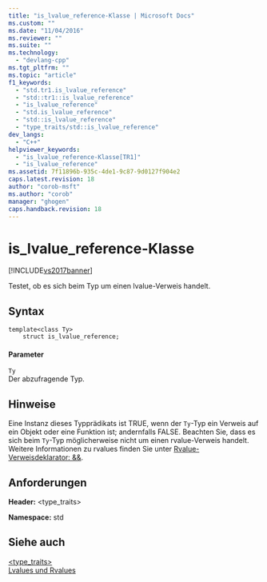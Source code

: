 ```yaml
---
title: "is_lvalue_reference-Klasse | Microsoft Docs"
ms.custom: ""
ms.date: "11/04/2016"
ms.reviewer: ""
ms.suite: ""
ms.technology: 
  - "devlang-cpp"
ms.tgt_pltfrm: ""
ms.topic: "article"
f1_keywords: 
  - "std.tr1.is_lvalue_reference"
  - "std::tr1::is_lvalue_reference"
  - "is_lvalue_reference"
  - "std.is_lvalue_reference"
  - "std::is_lvalue_reference"
  - "type_traits/std::is_lvalue_reference"
dev_langs: 
  - "C++"
helpviewer_keywords: 
  - "is_lvalue_reference-Klasse[TR1]"
  - "is_lvalue_reference"
ms.assetid: 7f11896b-935c-4de1-9c87-9d0127f904e2
caps.latest.revision: 18
author: "corob-msft"
ms.author: "corob"
manager: "ghogen"
caps.handback.revision: 18
---
```

# is_lvalue_reference-Klasse
[!INCLUDE[vs2017banner](../assembler/inline/includes/vs2017banner.md)]

Testet, ob es sich beim Typ um einen lvalue\-Verweis handelt.  
  
## Syntax  
  
```  
template<class Ty>  
    struct is_lvalue_reference;  
```  
  
#### Parameter  
 `Ty`  
 Der abzufragende Typ.  
  
## Hinweise  
 Eine Instanz dieses Typprädikats ist TRUE, wenn der `Ty`\-Typ ein Verweis auf ein Objekt oder eine Funktion ist; andernfalls FALSE.  Beachten Sie, dass es sich beim `Ty`\-Typ möglicherweise nicht um einen rvalue\-Verweis handelt.  Weitere Informationen zu rvalues finden Sie unter [Rvalue\-Verweisdeklarator: &&](../cpp/rvalue-reference-declarator-amp-amp.md).  
  
## Anforderungen  
 **Header:** \<type\_traits\>  
  
 **Namespace:** std  
  
## Siehe auch  
 [\<type\_traits\>](../standard-library/type-traits.md)   
 [Lvalues und Rvalues](../cpp/lvalues-and-rvalues-visual-cpp.md)